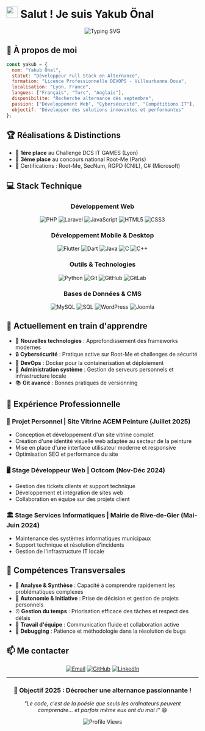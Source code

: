 # <img src="https://media.giphy.com/media/hvRJCLFzcasrR4ia7z/giphy.gif" width="30px"> Salut ! Je suis Yakub Önal

<div align="center">
  <img src="https://readme-typing-svg.demolab.com?font=Fira+Code&pause=1000&color=00D9FF&width=500&lines=D%C3%A9veloppeur+Full+Stack+en+Alternance;PHP+%7C+Laravel+%7C+JavaScript;Flutter+%7C+C%2FC%2B%2B+%7C+Python;Champion+DCS+IT+GAMES+2024;Passionn%C3%A9+de+Cybers%C3%A9curit%C3%A9" alt="Typing SVG" />
</div>

## 🚀 À propos de moi

```javascript
const yakub = {
  nom: "Yakub Önal",
  statut: "Développeur Full Stack en Alternance",
  formation: "Licence Professionnelle DEVOPS - Villeurbanne Doua",
  localisation: "Lyon, France",
  langues: ["Français", "Turc", "Anglais"],
  disponibilite: "Recherche alternance dès septembre",
  passion: ["Développement Web", "Cybersécurité", "Compétitions IT"],
  objectif: "Développer des solutions innovantes et performantes"
};
```

## 🏆 Réalisations & Distinctions

- 🥇 **1ère place** au Challenge DCS IT GAMES (Lyon)
- 🥉 **3ème place** au concours national Root-Me (Paris)
- 🔐 Certifications : Root-Me, SecNum, RGPD (CNIL), C# (Microsoft)

## 💻 Stack Technique

<div align="center">

### Développement Web
![PHP](https://img.shields.io/badge/-PHP-777BB4?style=for-the-badge&logo=php&logoColor=white)
![Laravel](https://img.shields.io/badge/-Laravel-FF2D20?style=for-the-badge&logo=laravel&logoColor=white)
![JavaScript](https://img.shields.io/badge/-JavaScript-F7DF1E?style=for-the-badge&logo=javascript&logoColor=black)
![HTML5](https://img.shields.io/badge/-HTML5-E34F26?style=for-the-badge&logo=html5&logoColor=white)
![CSS3](https://img.shields.io/badge/-CSS3-1572B6?style=for-the-badge&logo=css3&logoColor=white)

### Développement Mobile & Desktop
![Flutter](https://img.shields.io/badge/-Flutter-02569B?style=for-the-badge&logo=flutter&logoColor=white)
![Dart](https://img.shields.io/badge/-Dart-0175C2?style=for-the-badge&logo=dart&logoColor=white)
![Java](https://img.shields.io/badge/-Java-007396?style=for-the-badge&logo=java&logoColor=white)
![C](https://img.shields.io/badge/-C-A8B9CC?style=for-the-badge&logo=c&logoColor=black)
![C++](https://img.shields.io/badge/-C++-00599C?style=for-the-badge&logo=c%2B%2B&logoColor=white)

### Outils & Technologies
![Python](https://img.shields.io/badge/-Python-3776AB?style=for-the-badge&logo=python&logoColor=white)
![Git](https://img.shields.io/badge/-Git-F05032?style=for-the-badge&logo=git&logoColor=white)
![GitHub](https://img.shields.io/badge/-GitHub-181717?style=for-the-badge&logo=github&logoColor=white)
![GitLab](https://img.shields.io/badge/-GitLab-FCA326?style=for-the-badge&logo=gitlab&logoColor=white)

### Bases de Données & CMS
![MySQL](https://img.shields.io/badge/-MySQL-4479A1?style=for-the-badge&logo=mysql&logoColor=white)
![SQL](https://img.shields.io/badge/-SQL-336791?style=for-the-badge&logo=postgresql&logoColor=white)
![WordPress](https://img.shields.io/badge/-WordPress-21759B?style=for-the-badge&logo=wordpress&logoColor=white)
![Joomla](https://img.shields.io/badge/-Joomla-5091CD?style=for-the-badge&logo=joomla&logoColor=white)

</div>

## 🌱 Actuellement en train d'apprendre

- 🚀 **Nouvelles technologies** : Approfondissement des frameworks modernes
- 🔒 **Cybersécurité** : Pratique active sur Root-Me et challenges de sécurité
- 🐳 **DevOps** : Docker pour la containerisation et déploiement
- 🔧 **Administration système** : Gestion de serveurs personnels et infrastructure locale
- 📚 **Git avancé** : Bonnes pratiques de versionning

## 💼 Expérience Professionnelle

### 🎨 Projet Personnel | Site Vitrine ACEM Peinture (Juillet 2025)
- Conception et développement d'un site vitrine complet
- Création d'une identité visuelle web adaptée au secteur de la peinture
- Mise en place d'une interface utilisateur moderne et responsive
- Optimisation SEO et performance du site

### 🖥️ Stage Développeur Web | Octcom (Nov-Déc 2024)
- Gestion des tickets clients et support technique
- Développement et intégration de sites web
- Collaboration en équipe sur des projets client

### 🏛️ Stage Services Informatiques | Mairie de Rive-de-Gier (Mai-Juin 2024)
- Maintenance des systèmes informatiques municipaux
- Support technique et résolution d'incidents
- Gestion de l'infrastructure IT locale

## 🎯 Compétences Transversales

- 🧠 **Analyse & Synthèse** : Capacité à comprendre rapidement les problématiques complexes
- 🚀 **Autonomie & Initiative** : Prise de décision et gestion de projets personnels
- ⏰ **Gestion du temps** : Priorisation efficace des tâches et respect des délais
- 👥 **Travail d'équipe** : Communication fluide et collaboration active
- 🐛 **Debugging** : Patience et méthodologie dans la résolution de bugs

## 📫 Me contacter

<div align="center">
  
[![Email](https://img.shields.io/badge/-Email-D14836?style=for-the-badge&logo=gmail&logoColor=white)](mailto:yakub.onal10@gmail.com)
[![GitHub](https://img.shields.io/badge/-GitHub-181717?style=for-the-badge&logo=github&logoColor=white)](https://github.com/yakubonal)
[![LinkedIn](https://img.shields.io/badge/-LinkedIn-0077B5?style=for-the-badge&logo=linkedin&logoColor=white)](https://www.linkedin.com/in/yakub-onal)

</div>

---

<div align="center">
  
### 🎯 Objectif 2025 : Décrocher une alternance passionnante !

*"Le code, c'est de la poésie que seuls les ordinateurs peuvent comprendre... et parfois même eux ont du mal !"* 😄

![Profile Views](https://komarev.com/ghpvc/?username=yakubonal&color=blueviolet&style=for-the-badge)

</div>